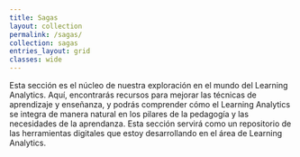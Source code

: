 ```yaml
---
title: Sagas
layout: collection
permalink: /sagas/
collection: sagas
entries_layout: grid
classes: wide
---
```


Esta sección es el núcleo de nuestra exploración en el mundo del Learning Analytics. Aquí, encontrarás recursos para mejorar las técnicas de aprendizaje y enseñanza, y podrás comprender cómo el Learning Analytics se integra de manera natural en los pilares de la pedagogía y las necesidades de la aprendanza. Esta sección servirá como un repositorio de las herramientas digitales que estoy desarrollando en el área de Learning Analytics.

